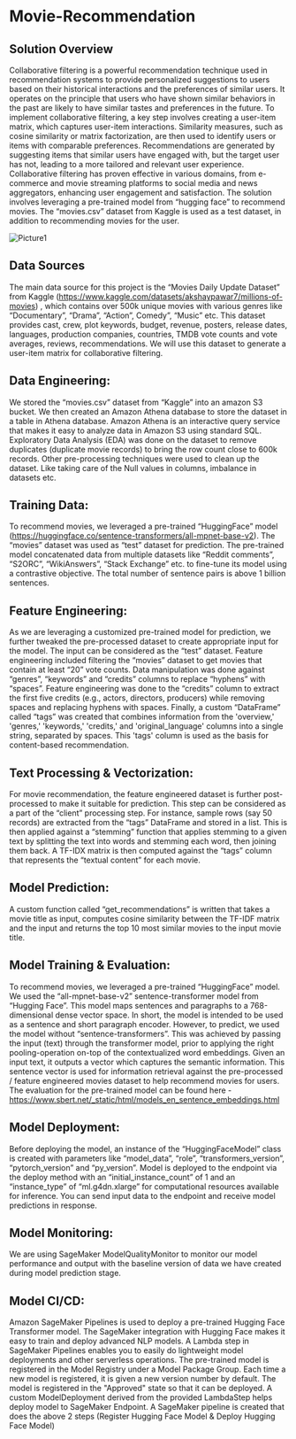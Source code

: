 # Movie-Recommendation

## Solution Overview

Collaborative filtering is a powerful recommendation technique used in recommendation systems to provide personalized suggestions to users based on their historical interactions and the preferences of similar users. It operates on the principle that users who have shown similar behaviors in the past are likely to have similar tastes and preferences in the future. To implement collaborative filtering, a key step involves creating a user-item matrix, which captures user-item interactions. Similarity measures, such as cosine similarity or matrix factorization, are then used to identify users or items with comparable preferences. Recommendations are generated by suggesting items that similar users have engaged with, but the target user has not, leading to a more tailored and relevant user experience. Collaborative filtering has proven effective in various domains, from e-commerce and movie streaming platforms to social media and news aggregators, enhancing user engagement and satisfaction. The solution involves leveraging a pre-trained model from “hugging face” to recommend movies. The “movies.csv” dataset from Kaggle is used as a test dataset, in addition to recommending movies for the user. 

![Picture1](https://github.com/ChetanAIML/Movie-Recommendation/assets/83413651/a586a77e-de2e-489a-9f77-2cf81c584d56)

## Data Sources

The main data source for this project is the “Movies Daily Update Dataset” from Kaggle (https://www.kaggle.com/datasets/akshaypawar7/millions-of-movies) , which contains over 500k unique movies with various genres like “Documentary”, “Drama”, “Action”, Comedy”, “Music” etc. This dataset provides cast, crew, plot keywords, budget, revenue, posters, release dates, languages, production companies, countries, TMDB vote counts and vote averages, reviews, recommendations. We will use this dataset to generate a user-item matrix for collaborative filtering. 

## Data Engineering:

We stored the “movies.csv” dataset from “Kaggle” into an amazon S3 bucket. We then created an Amazon Athena database to store the dataset in a table in Athena database. Amazon Athena is an interactive query service that makes it easy to analyze data in Amazon S3 using standard SQL. 
Exploratory Data Analysis (EDA) was done on the dataset to remove duplicates (duplicate movie records) to bring the row count close to 600k records. Other pre-processing techniques were used to clean up the dataset. Like taking care of the Null values in columns, imbalance in datasets etc. 

## Training Data:

To recommend movies, we leveraged a pre-trained “HuggingFace” model (https://huggingface.co/sentence-transformers/all-mpnet-base-v2). The “movies” dataset was used as “test” dataset for prediction. The pre-trained model concatenated data from multiple datasets like “Reddit comments”, “S2ORC”, “WikiAnswers”, “Stack Exchange” etc. to fine-tune its model using a contrastive objective.  The total number of sentence pairs is above 1 billion sentences.

## Feature Engineering:

As we are leveraging a customized pre-trained model for prediction, we further tweaked the pre-processed dataset to create appropriate input for the model. The input can be considered as the “test” dataset. Feature engineering included filtering the “movies” dataset to get movies that contain at least “20” vote counts.  Data manipulation was done against “genres”, “keywords” and “credits” columns to replace “hyphens” with “spaces”. Feature engineering was done to the “credits” column to extract the first five credits (e.g., actors, directors, producers) while removing spaces and replacing hyphens with spaces. Finally, a custom “DataFrame” called “tags” was created that combines information from the 'overview,' 'genres,' 'keywords,' 'credits,' and 'original_language' columns into a single string, separated by spaces. This 'tags' column is used as the basis for content-based recommendation.

## Text Processing & Vectorization:

For movie recommendation, the feature engineered dataset is further post-processed to make it suitable for prediction. This step can be considered as a part of the “client” processing step. For instance, sample rows (say 50 records) are extracted from the “tags” DataFrame and stored in a list. This is then applied against a “stemming” function that applies stemming to a given text by splitting the text into words and stemming each word, then joining them back. A TF-IDX matrix is then computed against the “tags” column that represents the “textual content” for each movie.

## Model Prediction:

A custom function called “get_recommendations” is written that takes a movie title as input, computes cosine similarity between the TF-IDF matrix and the input and returns the top 10 most similar movies to the input movie title. 

## Model Training & Evaluation:

To recommend movies, we leveraged a pre-trained “HuggingFace” model. We used the “all-mpnet-base-v2” sentence-transformer model from “Hugging Face”. This model maps sentences and paragraphs to a 768-dimensional dense vector space. In short, the model is intended to be used as a sentence and short paragraph encoder. However, to predict, we used the model without “sentence-transformers”. This was achieved by passing the input (text) through the transformer model, prior to applying the right pooling-operation on-top of the contextualized word embeddings. Given an input text, it outputs a vector which captures the semantic information. This sentence vector is used for information retrieval against the pre-processed / feature engineered movies dataset to help recommend movies for users. The evaluation for the pre-trained model can be found here - https://www.sbert.net/_static/html/models_en_sentence_embeddings.html

## Model Deployment:

Before deploying the model, an instance of the “HuggingFaceModel” class is created with parameters like “model_data”, “role”, “transformers_version”, “pytorch_version” and “py_version”. Model is deployed to the endpoint via the deploy method with an “initial_instance_count” of 1 and an “instance_type” of “ml.g4dn.xlarge” for computational resources available for inference. You can send input data to the endpoint and receive model predictions in response.

## Model Monitoring:

We are using SageMaker ModelQualityMonitor to monitor our model performance and output with the baseline version of data we have created during model prediction stage.

## Model CI/CD:

Amazon SageMaker Pipelines is used to deploy a pre-trained Hugging Face Transformer model. The SageMaker integration with Hugging Face makes it easy to train and deploy advanced NLP models. A Lambda step in SageMaker Pipelines enables you to easily do lightweight model deployments and other serverless operations.
The pre-trained model is registered in the Model Registry under a Model Package Group. Each time a new model is registered, it is given a new version number by default. The model is registered in the "Approved" state so that it can be deployed. A custom ModelDeployment derived from the provided LambdaStep helps deploy model to SageMaker Endpoint.
A SageMaker pipeline is created that does the above 2 steps (Register Hugging Face Model & Deploy Hugging Face Model)
